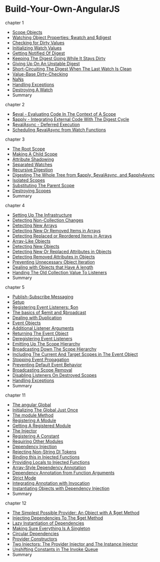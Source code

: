 # Build-Your-Own-AngularJS

chapter 1

- [Scope Objects](https://github.com/hjzheng/Build-Your-Own-AngularJS/blob/master/chapter1/Scope-Objects.md)
- [Watching Object Properties: $watch and $digest](https://github.com/hjzheng/Build-Your-Own-AngularJS/blob/master/chapter1/Watching-Object-Properties-%24watch-%24digest.md)
- [Checking for Dirty Values](https://github.com/hjzheng/Build-Your-Own-AngularJS/blob/master/chapter1/Checking-for-Dirty-Values.md)
- [Initializing Watch Values](https://github.com/hjzheng/Build-Your-Own-AngularJS/blob/master/chapter1/Initializing-Watch-Values.md)
- [Getting Notified Of Digest](https://github.com/hjzheng/Build-Your-Own-AngularJS/blob/master/chapter1/Getting-Notified-of-Digests.md)
- [Keeping The Digest Going While It Stays Dirty](https://github.com/hjzheng/Build-Your-Own-AngularJS/blob/master/chapter1/Keeping-The-Digest-Going-While-Is-Stays-Dirty.md)
- [Giving Up On An Unstable Digest](https://github.com/hjzheng/Build-Your-Own-AngularJS/blob/master/chapter1/Giving-Up-On-An-Unstable-Digest.md)
- [Short-Circuiting The Digest When The Last Watch Is Clean](https://github.com/hjzheng/Build-Your-Own-AngularJS/blob/master/chapter1/Short-Circuiting-The-Digest-When-The-Last-Watch-Is-Clean.md)
- [Value-Base Dirty-Checking](https://github.com/hjzheng/Build-Your-Own-AngularJS/blob/master/chapter1/Value-Based-Dirty-Checking.md)
- [NaNs](https://github.com/hjzheng/Build-Your-Own-AngularJS/blob/master/chapter1/NaNs.md)
- [Handling Exceptions](https://github.com/hjzheng/Build-Your-Own-AngularJS/blob/master/chapter1/Handling-Exceptions.md)
- [Destroying A Watch](https://github.com/hjzheng/Build-Your-Own-AngularJS/blob/master/chapter1/Destroying-A-Watch.md)
- Summary

chapter 2

- [$eval - Evaluating Code In The Context of A Scope](https://github.com/hjzheng/Build-Your-Own-AngularJS/blob/master/chapter2/%24eval-Evaluating-Code-In-The-Context-of-A-Scope.md)
- [$apply - Integrating External Code With The Digest Cycle](https://github.com/hjzheng/Build-Your-Own-AngularJS/blob/master/chapter2/%24apply-Integrating-External-Code-With-The-Digest-Cycle.md)
- [$evalAsync - Deferred Execution](https://github.com/hjzheng/Build-Your-Own-AngularJS/blob/master/chapter2/%24evalAsync-Deferred-Execution.md)
- [Scheduling $evalAsync from Watch Functions](https://github.com/hjzheng/Build-Your-Own-AngularJS/blob/master/chapter2/Scheduling-%24evalAsync-from-Watch-Functions.md)

chapter 3

- [The Root Scope](https://github.com/hjzheng/Build-Your-Own-AngularJS/blob/master/chapter3/The-Root-Scope.md)
- [Making A Child Scope](https://github.com/hjzheng/Build-Your-Own-AngularJS/blob/master/chapter3/Making-A-Child-Scope.md)
- [Attribute Shadowing](https://github.com/hjzheng/Build-Your-Own-AngularJS/blob/master/chapter3/Attribute-Shadowing.md)
- [Separated Watches](https://github.com/hjzheng/Build-Your-Own-AngularJS/blob/master/chapter3/Separated-Watches.md)
- [Recursive Digestion](https://github.com/hjzheng/Build-Your-Own-AngularJS/blob/master/chapter3/Recursive-Digestion.md)
- [Digesting The Whole Tree from $apply, $evalAsync, and $applyAsync](https://github.com/hjzheng/Build-Your-Own-AngularJS/blob/master/chapter3/Digesting-The-Whole-Tree-from-%24apply-%24evalAsync-and-%24applyAsync.md)
- [Isolated Scopes](https://github.com/hjzheng/Build-Your-Own-AngularJS/blob/master/chapter3/Isolated-Scopes.md)
- [Substituting The Parent Scope](https://github.com/hjzheng/Build-Your-Own-AngularJS/blob/master/chapter3/Substituting-The-Parent-Scope.md)
- [Destroying Scopes](https://github.com/hjzheng/Build-Your-Own-AngularJS/blob/master/chapter3/Destroying-Scope.md)
- Summary

chapter 4

- [Setting Up The Infrastructure](https://github.com/hjzheng/Build-Your-Own-AngularJS/blob/master/chapter4/Setting-Up-The-Infrastructure.md)
- [Detecting Non-Collection Changes](https://github.com/hjzheng/Build-Your-Own-AngularJS/blob/master/chapter4/Detecting-Non-Collection-Changes.md)
- [Detecting New Arrays](https://github.com/hjzheng/Build-Your-Own-AngularJS/blob/master/chapter4/Detecting-New-Array.md)
- [Detecting New Or Removed Items in Arrays](https://github.com/hjzheng/Build-Your-Own-AngularJS/blob/master/chapter4/Detecting-New-Or-Removed-Items-in-Arrays.md)
- [Detecting Replaced or Reordered Items in Arrays](https://github.com/hjzheng/Build-Your-Own-AngularJS/blob/master/chapter4/Detecting-Replaced-Or-Reordered-Items-in-Arrays.md)
- [Array-Like Objects](https://github.com/hjzheng/Build-Your-Own-AngularJS/blob/master/chapter4/Array-Like-Objects.md)
- [Detecting New Objects](https://github.com/hjzheng/Build-Your-Own-AngularJS/blob/master/chapter4/Detecting-New-Objects.md)
- [Detecting New Or Replaced Attributes in Objects](https://github.com/hjzheng/Build-Your-Own-AngularJS/blob/master/chapter4/Detecting-New-Or-Replaced-Attributes-in-Objects.md)
- [Detecting Removed Attributes in Objects](https://github.com/hjzheng/Build-Your-Own-AngularJS/blob/master/chapter4/Detecting-Removed-Attributes-in-Objects.md)
- [Preventing Unnecessary Object Iteration](https://github.com/hjzheng/Build-Your-Own-AngularJS/blob/master/chapter4/Preventing-Unnecessary-Object-Iteration.md)
- [Dealing with Objects that Have A length](https://github.com/hjzheng/Build-Your-Own-AngularJS/blob/master/chapter4/Dealing-with-Objects-that-Have-A-length.md)
- [Handing The Old Collection Value To Listeners](https://github.com/hjzheng/Build-Your-Own-AngularJS/blob/master/chapter4/Handing-The-Old-Collection-Value-To-Listeners.md)
- Summary

chapter 5

- [Publish-Subscribe Messaging](https://github.com/hjzheng/Build-Your-Own-AngularJS/blob/master/chapter5/Publish-Subscribe-Messaging.md)
- [Setup](https://github.com/hjzheng/Build-Your-Own-AngularJS/blob/master/chapter5/Setup.md)
- [Registering Event Listeners: $on](https://github.com/hjzheng/Build-Your-Own-AngularJS/blob/master/chapter5/Registering-Event-Listeners-%24on.md)
- [The basics of $emit and $broadcast](https://github.com/hjzheng/Build-Your-Own-AngularJS/blob/master/chapter5/The-basics-of-%24emit-and-%24broadcast.md)
- [Dealing with Duplication](https://github.com/hjzheng/Build-Your-Own-AngularJS/blob/master/chapter5/Dealing-with-Duplication.md)
- [Event Objects](https://github.com/hjzheng/Build-Your-Own-AngularJS/blob/master/chapter5/Event-Objects.md)
- [Additional Listener Arguments](https://github.com/hjzheng/Build-Your-Own-AngularJS/blob/master/chapter5/Additional-Listener-Arguments.md)
- [Returning The Event Object](https://github.com/hjzheng/Build-Your-Own-AngularJS/blob/master/chapter5/Returning-The-Event-Object.md)
- [Deregistering Event Listeners](https://github.com/hjzheng/Build-Your-Own-AngularJS/blob/master/chapter5/Deregistering-Event-Listeners.md)
- [Emitting Up The Scope Hierarchy](https://github.com/hjzheng/Build-Your-Own-AngularJS/blob/master/chapter5/Emitting-Up-The-Scope-Hierarchy.md)
- [Broadcasting Down The Scope Hierarchy](https://github.com/hjzheng/Build-Your-Own-AngularJS/blob/master/chapter5/Broadcasting-Down-The-Scope-Hierarchy.md)
- [Including The Current And Target Scopes in The Event Object](https://github.com/hjzheng/Build-Your-Own-AngularJS/blob/master/chapter5/Including-The-Current-And-Target-Scopes-in-The-Event-Object.md)
- [Stopping Event Propagation](https://github.com/hjzheng/Build-Your-Own-AngularJS/blob/master/chapter5/Stopping-Event-Propagation.md)
- [Preventing Default Event Behavior](https://github.com/hjzheng/Build-Your-Own-AngularJS/blob/master/chapter5/Preventing-Default-Event-Behavior.md)
- [Broadcasting Scope Removal](https://github.com/hjzheng/Build-Your-Own-AngularJS/blob/master/chapter5/Broadcasting-Scope-Removal.md)
- [Disabling Listeners On Destroyed Scopes](https://github.com/hjzheng/Build-Your-Own-AngularJS/blob/master/chapter5/Disabling-Listeners-On-Destroyed-Scopes.md)
- [Handling Exceptions](https://github.com/hjzheng/Build-Your-Own-AngularJS/blob/master/chapter5/Handling-Exceptions.md)
- Summary

chapter 11

- [The angular Global](https://github.com/hjzheng/Build-Your-Own-AngularJS/blob/master/chapter11/The-angular-Global.md)
- [Initializing The Global Just Once](https://github.com/hjzheng/Build-Your-Own-AngularJS/blob/master/chapter11/Initializing-The-Global-Just-Once.md)
- [The module Method](https://github.com/hjzheng/Build-Your-Own-AngularJS/blob/master/chapter11/The-module-Method.md)
- [Registering A Module](https://github.com/hjzheng/Build-Your-Own-AngularJS/blob/master/chapter11/Registering-A-Module.md)
- [Getting A Registered Module](https://github.com/hjzheng/Build-Your-Own-AngularJS/blob/master/chapter11/Getting-A-Registered-Module.md)
- [The Injector](https://github.com/hjzheng/Build-Your-Own-AngularJS/blob/master/chapter11/The-Injector.md)
- [Registering A Constant](https://github.com/hjzheng/Build-Your-Own-AngularJS/blob/master/chapter11/Registering-A-Constant.md)
- [Requiring Other Modules](https://github.com/hjzheng/Build-Your-Own-AngularJS/blob/master/chapter11/Requiring-Other-Modules.md)
- [Dependency Injection](https://github.com/hjzheng/Build-Your-Own-AngularJS/blob/master/chapter11/Dependency-Injection.md)
- [Rejecting Non-String DI Tokens](https://github.com/hjzheng/Build-Your-Own-AngularJS/blob/master/chapter11/Rejecting-Non-String-DI-Tokens.md)
- [Binding this in Injected Functions](https://github.com/hjzheng/Build-Your-Own-AngularJS/blob/master/chapter11/Binding-this-in-Injected-Functions.md)
- [Providing Locals to Injected Functions](https://github.com/hjzheng/Build-Your-Own-AngularJS/blob/master/chapter11/Providing-Locals-to-Injected-Functions.md)
- [Array-Style Dependency Annotation](https://github.com/hjzheng/Build-Your-Own-AngularJS/blob/master/chapter11/Array-Style-Dependency-Annotation.md)
- [Dependency Annotation from Function Arguments](https://github.com/hjzheng/Build-Your-Own-AngularJS/blob/master/chapter11/Dependency-Annotation-from-Function-Arguments.md)
- [Strict Mode](https://github.com/hjzheng/Build-Your-Own-AngularJS/blob/master/chapter11/Strict-Mode.md)
- [Integrating Annotation with Invocation](https://github.com/hjzheng/Build-Your-Own-AngularJS/blob/master/chapter11/Integrating-Annotation-with-Invocation.md)
- [Instantiating Objects with Dependency Injection](https://github.com/hjzheng/Build-Your-Own-AngularJS/blob/master/chapter11/Instantiating-Objects-with-Dependency-Injection.md)
- Summary

chapter 12

- [The Simplest Possible Provider: An Object with A $get Method](https://github.com/hjzheng/Build-Your-Own-AngularJS/blob/master/chapter12/The%20Simplest-Possible-Provider-An-Object-with-A-%24get-Method.md)
- [Injecting Dependencies To The $get Method](https://github.com/hjzheng/Build-Your-Own-AngularJS/blob/master/chapter12/Injecting-Dependencies-To-The-%24get-Method.md)
- [Lazy Instantiation of Dependencies](https://github.com/hjzheng/Build-Your-Own-AngularJS/blob/master/chapter12/Lazy-Instantiation-of-Dependencies.md)
- [Making Sure Everything Is A Singleton](https://github.com/hjzheng/Build-Your-Own-AngularJS/blob/master/chapter12/Making-Sure-Everything-Is-A-Singleton.md)
- [Circular Dependencies](https://github.com/hjzheng/Build-Your-Own-AngularJS/blob/master/chapter12/Circular-Dependencies.md)
- [Provider Constructors](https://github.com/hjzheng/Build-Your-Own-AngularJS/blob/master/chapter12/Provider-Constructors.md)
- [Two Injectors: The Provider Injector and The Instance Injector](https://github.com/hjzheng/Build-Your-Own-AngularJS/blob/master/chapter12/Two-Injectors-The-Provider-Injector-and-The-Instance-Injector.md)
- [Unshifting Constants in The Invoke Queue](https://github.com/hjzheng/Build-Your-Own-AngularJS/blob/master/chapter12/Unshifting-Constants-in-The-Invoke-Queue.md)
- Summary